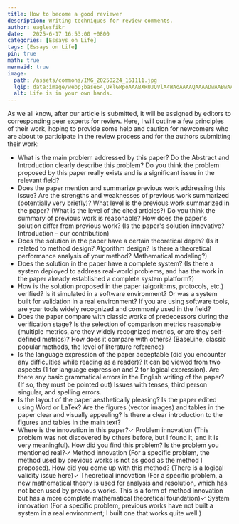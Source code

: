 ```yaml
---
title: How to become a good reviewer
description: Writing techniques for review comments.
author: eaglesfikr
date:   2025-6-17 16:53:00 +0800
categories: [Essays on Life]
tags: [Essays on Life]
pin: true
math: true
mermaid: true
image:
  path: /assets/commons/IMG_20250224_161111.jpg
  lqip: data:image/webp;base64,UklGRpoAAABXRUJQVlA4WAoAAAAQAAAADwAABwAAQUxQSDIAAAARL0AmbZurmr57yyIiqE8oiG0bejIYEQTgqiDA9vqnsUSI6H+oAERp2HZ65qP/VIAWAFZQOCBCAAAA8AEAnQEqEAAIAAVAfCWkAALp8sF8rgRgAP7o9FDvMCkMde9PK7euH5M1m6VWoDXf2FkP3BqV0ZYbO6NA/VFIAAAA
  alt: Life is in your own hands.
---
```


As we all know, after our article is submitted, it will be assigned by editors to corresponding peer experts for review. Here, I will outline a few principles of their work, hoping to provide some help and caution for newcomers who are about to participate in the review process and for the authors submitting their work:

- What is the main problem addressed by this paper? Do the Abstract and Introduction clearly describe this problem? Do you think the problem proposed by this paper really exists and is a significant issue in the relevant field?
- Does the paper mention and summarize previous work addressing this issue? Are the strengths and weaknesses of previous work summarized (potentially very briefly)? What level is the previous work summarized in the paper? (What is the level of the cited articles?) Do you think the summary of previous work is reasonable? How does the paper's solution differ from previous work? (Is the paper's solution innovative? Introduction – our contribution)
- Does the solution in the paper have a certain theoretical depth? (Is it related to method design? Algorithm design? Is there a theoretical performance analysis of your method? Mathematical modeling?)
- Does the solution in the paper have a complete system? (Is there a system deployed to address real-world problems, and has the work in the paper already established a complete system platform?)
- How is the solution proposed in the paper (algorithms, protocols, etc.) verified? Is it simulated in a software environment? Or was a system built for validation in a real environment? If you are using software tools, are your tools widely recognized and commonly used in the field?
- Does the paper compare with classic works of predecessors during the verification stage? Is the selection of comparison metrics reasonable (multiple metrics, are they widely recognized metrics, or are they self-defined metrics)? How does it compare with others? (BaseLine, classic popular methods, the level of literature reference)
- Is the language expression of the paper acceptable (did you encounter any difficulties while reading as a reader)? It can be viewed from two aspects (1 for language expression and 2 for logical expression). Are there any basic grammatical errors in the English writing of the paper? (If so, they must be pointed out) Issues with tenses, third person singular, and spelling errors.
- Is the layout of the paper aesthetically pleasing? Is the paper edited using Word or LaTex? Are the figures (vector images) and tables in the paper clear and visually appealing? Is there a clear introduction to the figures and tables in the main text?
- Where is the innovation in this paper?✓ Problem innovation (This problem was not discovered by others before, but I found it, and it is very meaningful). How did you find this problem? Is the problem you mentioned real?✓ Method innovation (For a specific problem, the method used by previous works is not as good as the method I proposed). How did you come up with this method? (There is a logical validity issue here)✓ Theoretical innovation (For a specific problem, a new mathematical theory is used for analysis and resolution, which has not been used by previous works. This is a form of method innovation but has a more complete mathematical theoretical foundation)✓ System innovation (For a specific problem, previous works have not built a system in a real environment; I built one that works quite well.)